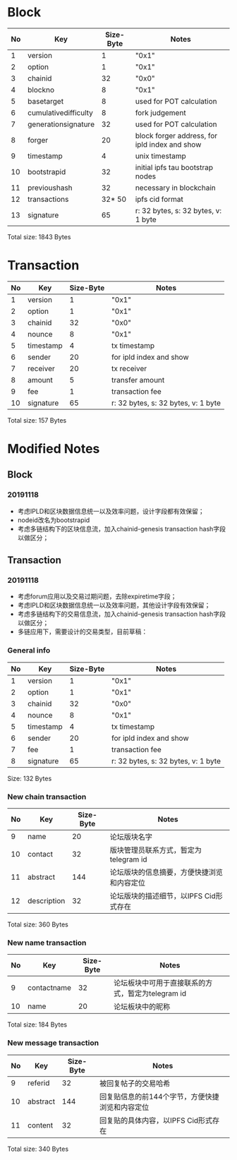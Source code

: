 # Block
 No              |  Key           | Size-Byte        |  Notes
 ----------------|----------------|------------------|----------------------
 1   |version        | 1          |  "0x1"
 2   |option         | 1          |  "0x1"
 3   |chainid        | 32         |  "0x0"
 4   |blockno        | 8          |  "0x1"
 5   |basetarget     | 8          |  used for POT calculation
 6   |cumulativedifficulty    | 8       | fork judgement
 7   |generationsignature     | 32      | used for POT calculation
 8   |forger       | 20       | block forger address, for ipld index and show
 9   |timestamp    | 4        | unix timestamp
 10  |bootstrapid  | 32       | initial ipfs tau bootstrap nodes
 11  |previoushash | 32       |  necessary in blockchain
 12  |transactions | 32* 50   | ipfs cid format
 13  |signature    | 65       | r: 32 bytes, s: 32 bytes, v: 1 byte
 
 Total size: 1843 Bytes
 
# Transaction
 No              |  Key           | Size-Byte        |  Notes
 ----------------|----------------|------------------|----------------------
1   | version       | 1        |  "0x1"
2   | option        | 1        |  "0x1"
3   | chainid       | 32       |  "0x0"
4   | nounce        | 8        |  "0x1"
5   | timestamp     | 4        | tx timestamp
6   | sender        | 20       | for ipld index and show
7   | receiver      | 20       | tx receiver
8   | amount        | 5        | transfer amount
9   | fee           | 1        | transaction fee
10  | signature     | 65       | r: 32 bytes, s: 32 bytes, v: 1 byte
  
Total size: 157 Bytes

# Modified Notes
## Block
### 20191118
- 考虑IPLD和区块数据信息统一以及效率问题，设计字段都有效保留；
- nodeid改名为bootstrapid
- 考虑多链结构下的区块信息流，加入chainid-genesis transaction hash字段以做区分；

## Transaction
### 20191118
- 考虑forum应用以及交易过期问题，去除expiretime字段；
- 考虑IPLD和区块数据信息统一以及效率问题，其他设计字段有效保留；
- 考虑多链结构下的交易信息流，加入chainid-genesis transaction hash字段以做区分；  
- 多链应用下，需要设计的交易类型，目前草稿：

### General info
 No              |  Key           | Size-Byte        |  Notes
 -------------------|----------------|------------------|----------------------
1   | version           | 1        | "0x1"
2   | option            | 1        | "0x1"
3   | chainid           | 32       | "0x0"
4   | nounce            | 8        | "0x1"
5   | timestamp         | 4        | tx timestamp
6   | sender            | 20       | for ipld index and show
7   | fee               | 1        | transaction fee
8   | signature         | 65       | r: 32 bytes, s: 32 bytes, v: 1 byte

Size: 132 Bytes

### New chain transaction
 No              |  Key           | Size-Byte        |  Notes
 ----------------|----------------|------------------|----------------------
9   | name             | 20       | 论坛版块名字
10  | contact          | 32       | 版块管理员联系方式，暂定为telegram id
11  | abstract         | 144      | 论坛版块的信息摘要，方便快捷浏览和内容定位
12  | description      | 32       | 论坛版块的描述细节，以IPFS Cid形式存在
  
Total size: 360 Bytes

### New name transaction
 No              |  Key           | Size-Byte        |  Notes
 ----------------------|----------------|------------------|----------------------
9   | contactname      | 32         | 论坛板块中可用于直接联系的方式，暂定为telegram id
10  | name             | 20         | 论坛板块中的昵称
  
Total size: 184 Bytes

### New message transaction
 No              |  Key           | Size-Byte        |  Notes
 ----------------|----------------|------------------|----------------------
9   | referid      | 32           | 被回复帖子的交易哈希
10  | abstract     | 144          | 回复贴信息的前144个字节，方便快捷浏览和内容定位
11  | content      | 32           | 回复贴的具体内容，以IPFS Cid形式存在
  
Total size: 340 Bytes
  
  
  
  
 


